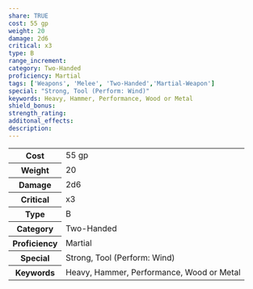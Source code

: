 ```yaml
---
share: TRUE
cost: 55 gp
weight: 20
damage: 2d6
critical: x3
type: B
range_increment: 
category: Two-Handed
proficiency: Martial
tags: ['Weapons', 'Melee', 'Two-Handed','Martial-Weapon']
special: "Strong, Tool (Perform: Wind)"
keywords: Heavy, Hammer, Performance, Wood or Metal
shield_bonus: 
strength_rating: 
additonal_effects: 
description: 
---
```

<p><span style="overflow-x: auto;"><table><tbody><tr><th>Cost</th><td>55 gp</td></tr><tr><th>Weight</th><td>20</td></tr><tr><th>Damage</th><td>2d6</td></tr><tr><th>Critical</th><td>x3</td></tr><tr><th>Type</th><td>B</td></tr><tr><th>Category</th><td>Two-Handed</td></tr><tr><th>Proficiency</th><td>Martial</td></tr><tr><th>Special</th><td>Strong, Tool (Perform: Wind)</td></tr><tr><th>Keywords</th><td>Heavy, Hammer, Performance, Wood or Metal</td></tr></tbody></table></span></p>